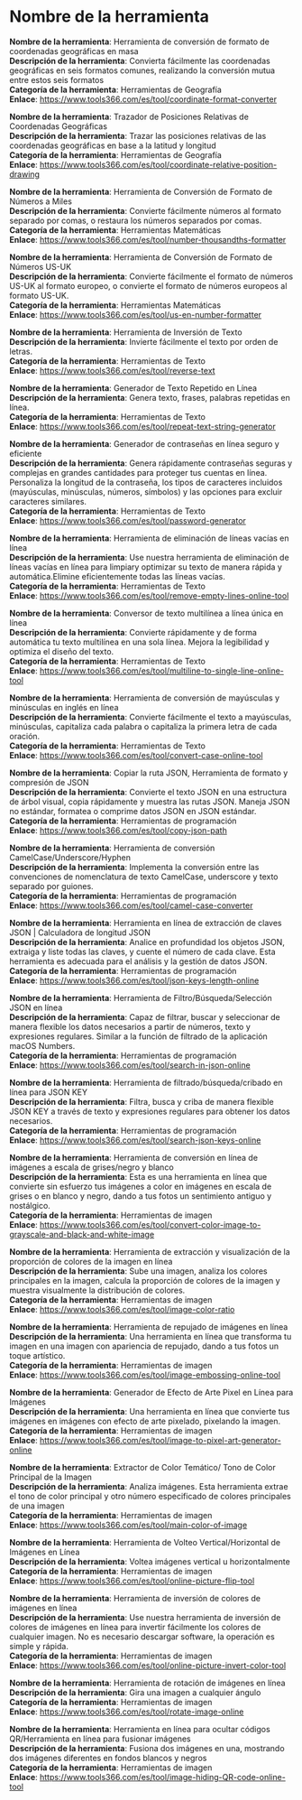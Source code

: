 # Nombre de la herramienta

**Nombre de la herramienta**: Herramienta de conversión de formato de coordenadas geográficas en masa  
**Descripción de la herramienta**: Convierta fácilmente las coordenadas geográficas en seis formatos comunes, realizando la conversión mutua entre estos seis formatos  
**Categoría de la herramienta**: Herramientas de Geografía  
**Enlace**: https://www.tools366.com/es/tool/coordinate-format-converter


**Nombre de la herramienta**: Trazador de Posiciones Relativas de Coordenadas Geográficas  
**Descripción de la herramienta**: Trazar las posiciones relativas de las coordenadas geográficas en base a la latitud y longitud  
**Categoría de la herramienta**: Herramientas de Geografía  
**Enlace**: https://www.tools366.com/es/tool/coordinate-relative-position-drawing


**Nombre de la herramienta**: Herramienta de Conversión de Formato de Números a Miles  
**Descripción de la herramienta**: Convierte fácilmente números al formato separado por comas, o restaura los números separados por comas.  
**Categoría de la herramienta**: Herramientas Matemáticas  
**Enlace**: https://www.tools366.com/es/tool/number-thousandths-formatter


**Nombre de la herramienta**: Herramienta de Conversión de Formato de Números US-UK  
**Descripción de la herramienta**: Convierte fácilmente el formato de números US-UK al formato europeo, o convierte el formato de números europeos al formato US-UK.  
**Categoría de la herramienta**: Herramientas Matemáticas  
**Enlace**: https://www.tools366.com/es/tool/us-en-number-formatter


**Nombre de la herramienta**: Herramienta de Inversión de Texto  
**Descripción de la herramienta**: Invierte fácilmente el texto por orden de letras.  
**Categoría de la herramienta**: Herramientas de Texto  
**Enlace**: https://www.tools366.com/es/tool/reverse-text


**Nombre de la herramienta**: Generador de Texto Repetido en Línea  
**Descripción de la herramienta**: Genera texto, frases, palabras repetidas en línea.  
**Categoría de la herramienta**: Herramientas de Texto  
**Enlace**: https://www.tools366.com/es/tool/repeat-text-string-generator


**Nombre de la herramienta**: Generador de contraseñas en línea seguro y eficiente  
**Descripción de la herramienta**: Genera rápidamente contraseñas seguras y complejas en grandes cantidades para proteger tus cuentas en línea. Personaliza la longitud de la contraseña, los tipos de caracteres incluidos (mayúsculas, minúsculas, números, símbolos) y las opciones para excluir caracteres similares.  
**Categoría de la herramienta**: Herramientas de Texto  
**Enlace**: https://www.tools366.com/es/tool/password-generator


**Nombre de la herramienta**: Herramienta de eliminación de líneas vacías en línea  
**Descripción de la herramienta**: Use nuestra herramienta de eliminación de líneas vacías en línea para limpiary optimizar su texto de manera rápida y automática.Elimine eficientemente todas las líneas vacías.  
**Categoría de la herramienta**: Herramientas de Texto  
**Enlace**: https://www.tools366.com/es/tool/remove-empty-lines-online-tool


**Nombre de la herramienta**: Conversor de texto multilínea a línea única en línea  
**Descripción de la herramienta**: Convierte rápidamente y de forma automática tu texto multilínea en una sola línea. Mejora la legibilidad y optimiza el diseño del texto.  
**Categoría de la herramienta**: Herramientas de Texto  
**Enlace**: https://www.tools366.com/es/tool/multiline-to-single-line-online-tool


**Nombre de la herramienta**: Herramienta de conversión de mayúsculas y minúsculas en inglés en línea  
**Descripción de la herramienta**: Convierte fácilmente el texto a mayúsculas, minúsculas, capitaliza cada palabra o capitaliza la primera letra de cada oración.  
**Categoría de la herramienta**: Herramientas de Texto  
**Enlace**: https://www.tools366.com/es/tool/convert-case-online-tool


**Nombre de la herramienta**: Copiar la ruta JSON, Herramienta de formato y compresión de JSON  
**Descripción de la herramienta**: Convierte el texto JSON en una estructura de árbol visual, copia rápidamente y muestra las rutas JSON. Maneja JSON no estándar, formatea o comprime datos JSON en JSON estándar.  
**Categoría de la herramienta**: Herramientas de programación  
**Enlace**: https://www.tools366.com/es/tool/copy-json-path


**Nombre de la herramienta**: Herramienta de conversión CamelCase/Underscore/Hyphen  
**Descripción de la herramienta**: Implementa la conversión entre las convenciones de nomenclatura de texto CamelCase, underscore y texto separado por guiones.  
**Categoría de la herramienta**: Herramientas de programación  
**Enlace**: https://www.tools366.com/es/tool/camel-case-converter


**Nombre de la herramienta**: Herramienta en línea de extracción de claves JSON | Calculadora de longitud JSON  
**Descripción de la herramienta**: Analice en profundidad los objetos JSON, extraiga y liste todas las claves, y cuente el número de cada clave. Esta herramienta es adecuada para el análisis y la gestión de datos JSON.  
**Categoría de la herramienta**: Herramientas de programación  
**Enlace**: https://www.tools366.com/es/tool/json-keys-length-online


**Nombre de la herramienta**: Herramienta de Filtro/Búsqueda/Selección JSON en línea  
**Descripción de la herramienta**: Capaz de filtrar, buscar y seleccionar de manera flexible los datos necesarios a partir de números, texto y expresiones regulares. Similar a la función de filtrado de la aplicación macOS Numbers.  
**Categoría de la herramienta**: Herramientas de programación  
**Enlace**: https://www.tools366.com/es/tool/search-in-json-online


**Nombre de la herramienta**: Herramienta de filtrado/búsqueda/cribado en línea para JSON KEY  
**Descripción de la herramienta**: Filtra, busca y criba de manera flexible JSON KEY a través de texto y expresiones regulares para obtener los datos necesarios.  
**Categoría de la herramienta**: Herramientas de programación  
**Enlace**: https://www.tools366.com/es/tool/search-json-keys-online


**Nombre de la herramienta**: Herramienta de conversión en línea de imágenes a escala de grises/negro y blanco  
**Descripción de la herramienta**: Esta es una herramienta en línea que convierte sin esfuerzo tus imágenes a color en imágenes en escala de grises o en blanco y negro, dando a tus fotos un sentimiento antiguo y nostálgico.  
**Categoría de la herramienta**: Herramientas de imagen  
**Enlace**: https://www.tools366.com/es/tool/convert-color-image-to-grayscale-and-black-and-white-image


**Nombre de la herramienta**: Herramienta de extracción y visualización de la proporción de colores de la imagen en línea  
**Descripción de la herramienta**: Sube una imagen, analiza los colores principales en la imagen, calcula la proporción de colores de la imagen y muestra visualmente la distribución de colores.  
**Categoría de la herramienta**: Herramientas de imagen  
**Enlace**: https://www.tools366.com/es/tool/image-color-ratio


**Nombre de la herramienta**: Herramienta de repujado de imágenes en línea  
**Descripción de la herramienta**: Una herramienta en línea que transforma tu imagen en una imagen con apariencia de repujado, dando a tus fotos un toque artístico.  
**Categoría de la herramienta**: Herramientas de imagen  
**Enlace**: https://www.tools366.com/es/tool/image-embossing-online-tool


**Nombre de la herramienta**: Generador de Efecto de Arte Pixel en Línea para Imágenes  
**Descripción de la herramienta**: Una herramienta en línea que convierte tus imágenes en imágenes con efecto de arte pixelado, pixelando la imagen.  
**Categoría de la herramienta**: Herramientas de imagen  
**Enlace**: https://www.tools366.com/es/tool/image-to-pixel-art-generator-online


**Nombre de la herramienta**: Extractor de Color Temático/ Tono de Color Principal de la Imagen  
**Descripción de la herramienta**: Analiza imágenes. Esta herramienta extrae el tono de color principal y otro número especificado de colores principales de una imagen  
**Categoría de la herramienta**: Herramientas de imagen  
**Enlace**: https://www.tools366.com/es/tool/main-color-of-image


**Nombre de la herramienta**: Herramienta de Volteo Vertical/Horizontal de Imágenes en Línea  
**Descripción de la herramienta**: Voltea imágenes vertical u horizontalmente  
**Categoría de la herramienta**: Herramientas de imagen  
**Enlace**: https://www.tools366.com/es/tool/online-picture-flip-tool


**Nombre de la herramienta**: Herramienta de inversión de colores de imágenes en línea  
**Descripción de la herramienta**: Use nuestra herramienta de inversión de colores de imágenes en línea para invertir fácilmente los colores de cualquier imagen. No es necesario descargar software, la operación es simple y rápida.  
**Categoría de la herramienta**: Herramientas de imagen  
**Enlace**: https://www.tools366.com/es/tool/online-picture-invert-color-tool


**Nombre de la herramienta**: Herramienta de rotación de imágenes en línea  
**Descripción de la herramienta**: Gira una imagen a cualquier ángulo  
**Categoría de la herramienta**: Herramientas de imagen  
**Enlace**: https://www.tools366.com/es/tool/rotate-image-online


**Nombre de la herramienta**: Herramienta en línea para ocultar códigos QR/Herramienta en línea para fusionar imágenes  
**Descripción de la herramienta**: Fusiona dos imágenes en una, mostrando dos imágenes diferentes en fondos blancos y negros  
**Categoría de la herramienta**: Herramientas de imagen  
**Enlace**: https://www.tools366.com/es/tool/image-hiding-QR-code-online-tool


